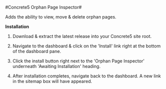 #Concrete5 Orphan Page Inspector#

Adds the ability to view, move & delete orphan pages.

**Installation**

1) Download & extract the latest release into your Concrete5 site root.

2) Navigate to the dashboard & click on the 'Install' link right at the bottom of the dashboard pane.

3) Click the install button right next to the 'Orphan Page Inspector' underneath 'Awaiting Installation' heading.

4) After installation completes, navigate back to the dashboard. A new link in the sitemap box will have appeared.

